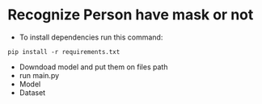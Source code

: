 # Recognize Person have mask or not 
- To install dependencies run this command:
```
pip install -r requirements.txt
```
- Downdoad model and put them on files path
- run main.py
- Model 
- Dataset
